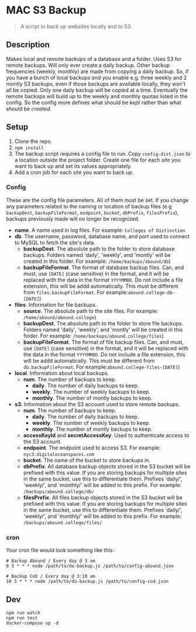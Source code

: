 # MAC S3 Backup

> A script to back up websites locally and to S3.

## Description

Makes local and remote backups of a database and a folder. Uses S3 for remote backups. Will only ever create a daily backup. Other backup frequencies (weekly, monthly) are made from copying a daily backup. So, if you have a bunch of local backups and you enable e.g. three weekly and 2 montly S3 backups, even if those backups are available locally, they won't all be copied. Only one daily backup will be copied at a time. Eventually the remote backups will build up to the weekly and monthly quotas listed in the config. So the config more defines what should be *kept* rather than what should be *created*.

## Setup

1. Clone the repo.
2. `npm install`
3. The backup script requires a config file to run. Copy `config-dist.json` to a location outside the project folder. Create one file for each site you want to back up and set its values appropriately.
4. Add a cron job for each site you want to back up.

### Config

These are the config file parameters. All of them must be set. If you change any parameters related to the naming or location of backup files (e.g `backupDest`, `backupFileFormat`, `endpoint`, `bucket`, `dbPrefix`, `filesPrefix`), backups previously made will no longer be recognized.

- **name**. A name used in log files. For example: `Colleges of Distinction`
- **db**. The username, password, database name, and port used to connect to MySQL to fetch the site's data.
    - **backupDest**. The absolute path to the folder to store database backups. Folders named 'daily', 'weekly', and 'montly' will be created in this folder. For example: `/home/backups/abound/db`)
    - **backupFileFormat**. The format of database backup files. Can, and must, use `[DATE]` (case sensitive) in the format, and it will be replaced with the data in the format `YYYYMMDD`. Do not include a file extension, this will be addd automatically. This must be different from `files.backupFileFormat`. For example:`abound.college-db-[DATE]`)
- **files**. Information for file backups.
    - **source**. The absolute path to the site files. For example: `/home/abound/abound.college`)
    - **backupDest**. The absolute path to the folder to store file backups. Folders named 'daily', 'weekly', and 'montly' will be created in this folder. For example: `/home/backups/abound.college/files`)
    - **backupFileFormat**. The format of file backup files. Can, and must, use `[DATE]` (case sensitive) in the format, and it will be replaced with the data in the format `YYYYMMDD`. Do not include a file extension, this will be addd automatically. This must be different from `db.backupFileFormat`. For example:`abound.college-files-[DATE]`)
- **local**. Information about local backups.
    - **num**. The number of backups to keep.
        - **daily**. The number of daily backups to keep.
        - **weekly**. The number of weekly backups to keep.
        - **monthly**. The number of montly backups to keep.
- **s3**. Information about the S3 account used to store remote backups.
    - **num**. The number of backups to keep.
        - **daily**. The number of daily backups to keep.
        - **weekly**. The number of weekly backups to keep.
        - **monthly**. The number of montly backups to keep.
    - **accessKeyId** and **secretAccessKey**. Used to authenticate access to the S3 account.
    - **endpoint**. The endpoint used to access S3. For example: `nyc3.digitaloceanspaces.com`
    - **bucket**. The name of the bucket to store backups in.
    - **dbPrefix**. All database backup objects stored in the S3 bucket will be prefixed with this value. If you are storing backups for multiple sites in the same bucket, use this to differentiate them. Prefixes 'daily/', 'weekly/', and 'monthly/' will be added to this prefix. For example: `/backups/abound.college/db/`
    - **filesPrefix**. All files backup objects stored in the S3 bucket will be prefixed with this value. If you are storing backups for multiple sites in the same bucket, use this to differentiate them. Prefixes 'daily/', 'weekly/', and 'monthly/' will be added to this prefix. For example: `/backups/abound.college/files/`

### cron

Your cron file would look something like this:

```
# Backup Abound / Every day @ 3 am
0 3 * * * node /path/to/do-backup.js /path/to/config-abound.json

# Backup CoD / Every day @ 3:10 am
10 3 * * * node /path/to/do-backup.js /path/to/config-cod.json
```

## Dev

```
npm run watch
npm run test
docker-compose up -d
```

